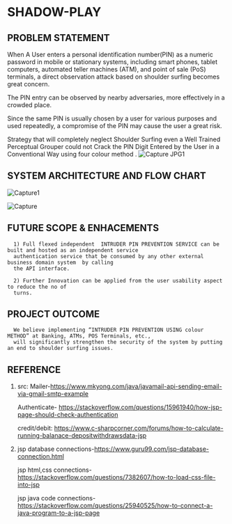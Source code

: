 # SHADOW-PLAY
## PROBLEM STATEMENT
When A User enters a personal identification number(PIN) as a numeric password in mobile or stationary systems, including smart phones, tablet computers, automated teller machines (ATM), and point of sale (PoS) terminals, a direct observation attack based on shoulder surfing becomes great concern.



The PIN entry can be observed by nearby adversaries, more effectively in a crowded place.


Since the same PIN is usually chosen by a user for various purposes and used repeatedly, a compromise of the PIN may cause the user a great risk.


Strategy that will completely neglect Shoulder Surfing even a Well Trained Perceptual Grouper could not Crack the PIN Digit Entered by the User in a Conventional Way using four colour method .
![Capture JPG1](https://user-images.githubusercontent.com/54446756/66694591-934b8c80-ecd2-11e9-8c2a-472ecfbd0d6e.JPG)

## SYSTEM ARCHITECTURE AND FLOW CHART
![Capture1](https://user-images.githubusercontent.com/54446756/66696244-da904800-ece7-11e9-9965-fe3b030b249f.JPG)

![Capture](https://user-images.githubusercontent.com/54446756/66694629-1cfb5a00-ecd3-11e9-821a-0c3269ab15fb.JPG)


## FUTURE SCOPE & ENHACEMENTS
      
      1) Full flexed independent  INTRUDER PIN PREVENTION SERVICE can be built and hosted as an independent service
      authentication service that be consumed by any other external business domain system  by calling
      the API interface.
      
      2) Further Innovation can be applied from the user usability aspect to reduce the no of 
      turns.
      
      
## PROJECT OUTCOME
            
      We believe implementing “INTRUDER PIN PREVENTION USING colour METHOD” at Banking, ATMs, POS Terminals, etc.,
      will significantly strengthen the security of the system by putting an end to shoulder surfing issues.


## REFERENCE
  
  1) src:
      Mailer-https://www.mkyong.com/java/javamail-api-sending-email-via-gmail-smtp-example
      
      Authenticate- https://stackoverflow.com/questions/15961940/how-jsp-page-should-check-authentication
      
      credit/debit: https://www.c-sharpcorner.com/forums/how-to-calculate-running-balanace-depositwithdrawsdata-jsp
      
  2) jsp database connections-https://www.guru99.com/jsp-database-connection.html 
      
     jsp html,css connections-https://stackoverflow.com/questions/7382607/how-to-load-css-file-into-jsp
     
     jsp java code connections-https://stackoverflow.com/questions/25940525/how-to-connect-a-java-program-to-a-jsp-page
  
   
 
